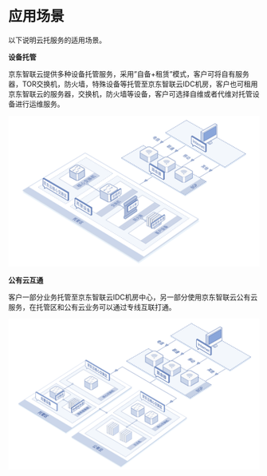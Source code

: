 # 应用场景

以下说明云托服务的适用场景。

**设备托管**

  京东智联云提供多种设备托管服务，采用”自备+租赁”模式，客户可将自有服务器，TOR交换机，防火墙，特殊设备等托管至京东智联云IDC机房，客户也可租用京东智联云的服务器，交换机，防火墙等设备，客户可选择自维或者代维对托管设备进行运维服务。
  
![应用场景一查看连接](https://github.com/jdcloudcom/cn/blob/cn-Cloud-Cabinet-Service/image/Hyper-Converged-IDC/Cloud-Cabinet-Service/CCS013.png)

**公有云互通**

  客户一部分业务托管至京东智联云IDC机房中心，另一部分使用京东智联云公有云服务，在托管区和公有云业务可以通过专线互联打通。

![应用场景二查看连接](https://github.com/jdcloudcom/cn/blob/cn-Cloud-Cabinet-Service/image/Hyper-Converged-IDC/Cloud-Cabinet-Service/CCS014.png)
